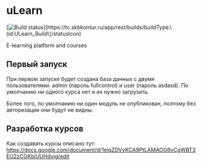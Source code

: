 uLearn
=======

[![Build status](https://tc.skbkontur.ru/app/rest/builds/buildType:\(id:ULearn_Build\)/statusIcon)](https://tc.skbkontur.ru/app/rest/builds/buildType:\(id:ULearn_Build\)/statusIcon)


E-learning platform and courses


Первый запуск
------------

При первом запуске будет создана база данных с двумя пользователями: admin (пароль fullcontrol) и user (пароль asdasd).
По умолчанию ни одного курса нет и их нужно загрузить.

Более того, по умолчанию ни один модуль не опубликован, поэтому без авторизации они будут не видны.

Разработка курсов
-----------------

Как создавать курсы описано тут: https://docs.google.com/document/d/1eiqZDVyKCA9PtLAMAOG6vCgWBT3EU2zCGKbjUUHdvig/edit


